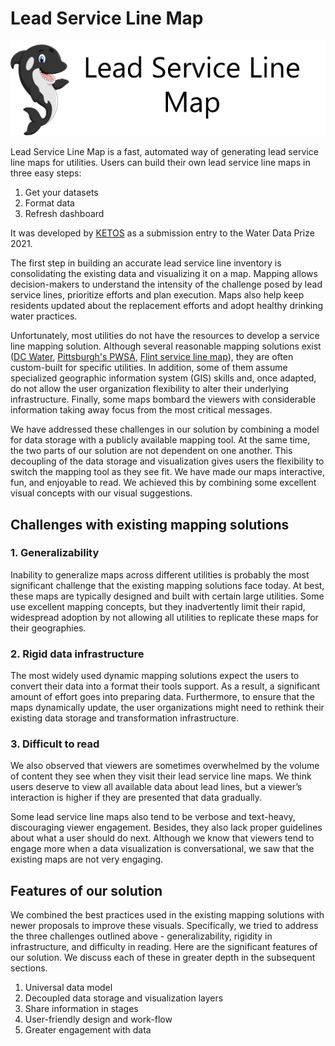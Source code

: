 # Lead Service Line Map

![Image title](https://raw.githubusercontent.com/kedar-ketos/lead-service-line-map/main/docs/images/logo.png)

Lead Service Line Map is a fast, automated way of generating lead service line maps for utilities. Users can build their own lead service line maps in three easy steps:

1. Get your datasets
2. Format data
3. Refresh dashboard

It was developed by [KETOS](https://ketos.co) as a submission entry to the Water Data Prize 2021.

The first step in building an accurate lead service line inventory is consolidating the existing data and visualizing it on a map. Mapping allows decision-makers to understand the intensity of the challenge posed by lead service lines, prioritize efforts and plan execution. Maps also help keep residents updated about the replacement efforts and adopt healthy drinking water practices.

Unfortunately, most utilities do not have the resources to develop a service line mapping solution. Although several reasonable mapping solutions exist ([DC Water](https://geo.dcwater.com/Lead/), [Pittsburgh's PWSA](https://lead.pgh2o.com/your-water-service-line/planned-water-service-line-replacement-map/), [Flint service line map](https://flintpipemap.org/)), they are often custom-built for specific utilities. In addition, some of them assume specialized geographic information system (GIS) skills and, once adapted, do not allow the user organization flexibility to alter their underlying infrastructure. Finally, some maps bombard the viewers with considerable information taking away focus from the most critical messages.

We have addressed these challenges in our solution by combining a model for data storage with a publicly available mapping tool. At the same time, the two parts of our solution are not dependent on one another. This decoupling of the data storage and visualization gives users the flexibility to switch the mapping tool as they see fit. We have made our maps interactive, fun, and enjoyable to read. We achieved this by combining some excellent visual concepts with our visual suggestions.


## Challenges with existing mapping solutions

### 1. Generalizability
   
Inability to generalize maps across different utilities is probably the most significant challenge that the existing mapping solutions face today. At best, these maps are typically designed and built with certain large utilities. Some use excellent mapping concepts, but they inadvertently limit their rapid, widespread adoption by not allowing all utilities to replicate these maps for their geographies.

### 2. Rigid data infrastructure
   
The most widely used dynamic mapping solutions expect the users to convert their data into a format their tools support. As a result, a significant amount of effort goes into preparing data. Furthermore, to ensure that the maps dynamically update, the user organizations might need to rethink their existing data storage and transformation infrastructure.

### 3. Difficult to read
   
We also observed that viewers are sometimes overwhelmed by the volume of content they see when they visit their lead service line maps. We think users deserve to view all available data about lead lines, but a viewer’s interaction is higher if they are presented that data gradually.

Some lead service line maps also tend to be verbose and text-heavy, discouraging viewer engagement. Besides, they also lack proper guidelines about what a user should do next. Although we know that viewers tend to engage more when a data visualization is conversational, we saw that the existing maps are not very engaging.


## Features of our solution

We combined the best practices used in the existing mapping solutions with newer proposals to improve these visuals. Specifically, we tried to address the three challenges outlined above - generalizability, rigidity in infrastructure, and difficulty in reading. Here are the significant features of our solution. We discuss each of these in greater depth in the subsequent sections.

1. Universal data model
2. Decoupled data storage and visualization layers
3. Share information in stages
4. User-friendly design and work-flow
5. Greater engagement with data